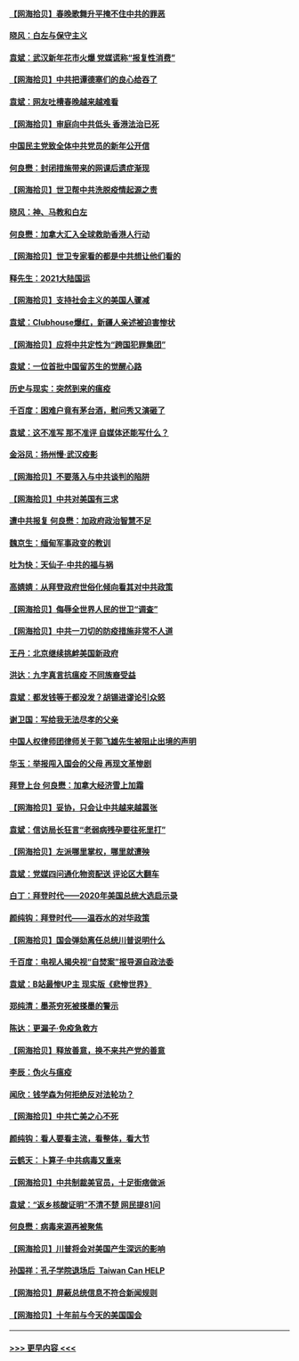 #### [【网海拾贝】春晚歌舞升平掩不住中共的罪恶](../pages/nsc993/n12752025.md?t=02151701) 
#### [晓风：白左与保守主义](../pages/nsc993/n12752016.md?t=02151701) 
#### [袁斌：武汉新年花市火爆 党媒谎称“报复性消费”](../pages/nsc993/n12751938.md?t=02151701) 
#### [【网海拾贝】中共把谭德塞们的良心给吞了](../pages/nsc993/n12750636.md?t=02151701) 
#### [袁斌：网友吐槽春晚越来越难看](../pages/nsc993/n12750619.md?t=02151701) 
#### [【网海拾贝】审庭向中共低头 香港法治已死](../pages/nsc993/n12748910.md?t=02151701) 
#### [中国民主党致全体中共党员的新年公开信](../pages/nsc993/n12747581.md?t=02151701) 
#### [何良懋：封闭措施带来的网课后遗症渐现](../pages/nsc993/n12747478.md?t=02151701) 
#### [【网海拾贝】世卫帮中共洗脱疫情起源之责](../pages/nsc993/n12746838.md?t=02151701) 
#### [晓风：神、马教和白左](../pages/nsc993/n12746828.md?t=02151701) 
#### [何良懋：加拿大汇入全球救助香港人行动](../pages/nsc993/n12746719.md?t=02151701) 
#### [【网海拾贝】世卫专家看的都是中共想让他们看的](../pages/nsc993/n12744865.md?t=02151701) 
#### [释先生：2021大陆国运](../pages/nsc993/n12744813.md?t=02151701) 
#### [【网海拾贝】支持社会主义的美国人骤减](../pages/nsc993/n12742476.md?t=02151701) 
#### [袁斌：Clubhouse爆红，新疆人亲述被迫害惨状](../pages/nsc993/n12742407.md?t=02151701) 
#### [【网海拾贝】应将中共定性为“跨国犯罪集团”](../pages/nsc993/n12740430.md?t=02151701) 
#### [袁斌：一位首批中国留苏生的觉醒心路](../pages/nsc993/n12740396.md?t=02151701) 
#### [历史与现实：突然到来的瘟疫](../pages/nsc993/n12738507.md?t=02151701) 
#### [千百度：困难户竟有茅台酒，慰问秀又演砸了](../pages/nsc993/n12738362.md?t=02151701) 
#### [袁斌：这不准写 那不准评 自媒体还能写什么？](../pages/nsc993/n12737833.md?t=02151701) 
#### [金浴凤：扬州慢‧武汉疫影](../pages/nsc993/n12737248.md?t=02151701) 
#### [【网海拾贝】不要落入与中共谈判的陷阱](../pages/nsc993/n12735229.md?t=02151701) 
#### [【网海拾贝】中共对美国有三求](../pages/nsc993/n12735197.md?t=02151701) 
#### [遭中共报复 何良懋：加政府政治智慧不足](../pages/nsc993/n12734323.md?t=02151701) 
#### [魏京生：缅甸军事政变的教训](../pages/nsc993/n12732470.md?t=02151701) 
#### [吐为快：天仙子·中共的福与祸](../pages/nsc993/n12732165.md?t=02151701) 
#### [高婧婧：从拜登政府世俗化倾向看其对中共政策](../pages/nsc993/n12730028.md?t=02151701) 
#### [【网海拾贝】侮辱全世界人民的世卫“调查”](../pages/nsc993/n12727884.md?t=02151701) 
#### [【网海拾贝】中共一刀切的防疫措施非常不人道](../pages/nsc993/n12724879.md?t=02151701) 
#### [王丹：北京继续挑衅美国新政府](../pages/nsc993/n12722456.md?t=02151701) 
#### [洪达：九字真言抗瘟疫 不同族裔受益](../pages/nsc993/n12722448.md?t=02151701) 
#### [袁斌：都发钱等于都没发？胡锡进谬论引众怒](../pages/nsc993/n12722393.md?t=02151701) 
#### [谢卫国：写给我无法尽孝的父亲](../pages/nsc993/n12720325.md?t=02151701) 
#### [中国人权律师团律师关于郭飞雄先生被阻止出境的声明](../pages/nsc993/n12720203.md?t=02151701) 
#### [华玉：举报闯入国会的父母 再现文革惨剧](../pages/nsc993/n12719070.md?t=02151701) 
#### [拜登上台 何良懋：加拿大经济雪上加霜](../pages/nsc993/n12718943.md?t=02151701) 
#### [【网海拾贝】妥协，只会让中共越来越嚣张](../pages/nsc993/n12717392.md?t=02151701) 
#### [袁斌：信访局长狂言“老弱病残孕要往死里打”](../pages/nsc993/n12717343.md?t=02151701) 
#### [【网海拾贝】左派哪里掌权，哪里就遭殃](../pages/nsc993/n12715009.md?t=02151701) 
#### [袁斌：党媒四问通化物资配送 评论区大翻车](../pages/nsc993/n12714950.md?t=02151701) 
#### [白丁：拜登时代——2020年美国总统大选启示录](../pages/nsc993/n12714920.md?t=02151701) 
#### [颜纯钩：拜登时代——温吞水的对华政策](../pages/nsc993/n12713245.md?t=02151701) 
#### [【网海拾贝】国会弹劾离任总统川普说明什么](../pages/nsc993/n12712816.md?t=02151701) 
#### [千百度：电视人揭央视“自焚案”报导源自政法委](../pages/nsc993/n12709760.md?t=02151701) 
#### [袁斌：B站最惨UP主 现实版《悲惨世界》](../pages/nsc993/n12709686.md?t=02151701) 
#### [郑纯清：墨茶穷死被搽墨的警示](../pages/nsc993/n12709262.md?t=02151701) 
#### [陈达：更漏子·免疫急救方](../pages/nsc993/n12709244.md?t=02151701) 
#### [【网海拾贝】释放善意，换不来共产党的善意](../pages/nsc993/n12708361.md?t=02151701) 
#### [李辰：伪火与瘟疫](../pages/nsc993/n12707981.md?t=02151701) 
#### [闻欣：钱学森为何拒绝反对法轮功？](../pages/nsc993/n12707407.md?t=02151701) 
#### [【网海拾贝】中共亡美之心不死](../pages/nsc993/n12707621.md?t=02151701) 
#### [颜纯钩：看人要看主流，看整体，看大节](../pages/nsc993/n12707536.md?t=02151701) 
#### [云鹤天：卜算子‧中共病毒又重来](../pages/nsc993/n12707408.md?t=02151701) 
#### [【网海拾贝】中共制裁美官员，十足街痞做派](../pages/nsc993/n12705115.md?t=02151701) 
#### [袁斌：“返乡核酸证明”不清不楚 网民提81问](../pages/nsc993/n12704982.md?t=02151701) 
#### [何良懋：病毒来源再被聚焦](../pages/nsc993/n12704944.md?t=02151701) 
#### [【网海拾贝】川普将会对美国产生深远的影响](../pages/nsc993/n12703045.md?t=02151701) 
#### [孙国祥：孔子学院退场后  Taiwan Can HELP](../pages/nsc993/n12702430.md?t=02151701) 
#### [【网海拾贝】屏蔽总统信息不符合新闻规则](../pages/nsc993/n12699998.md?t=02151701) 
#### [【网海拾贝】十年前与今天的美国国会](../pages/nsc993/n12696993.md?t=02151701) 

----
#### [ >>> 更早内容 <<< ](../indexes/nsc993-earlier.md)
